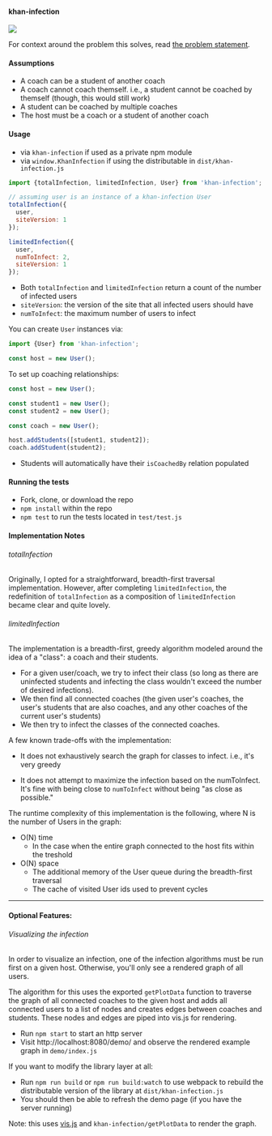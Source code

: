 #### khan-infection

![](http://i.imgur.com/G9ZPNDB.png)

For context around the problem this solves, read [the problem statement](https://github.com/mrjoelkemp/khan-infection/blob/master/ProblemStatement.md).

#### Assumptions

* A coach can be a student of another coach
* A coach cannot coach themself. i.e., a student cannot be coached by themself (though, this would still work)
* A student can be coached by multiple coaches
* The host must be a coach or a student of another coach

#### Usage

* via `khan-infection` if used as a private npm module
* via `window.KhanInfection` if using the distributable in `dist/khan-infection.js`

```js
import {totalInfection, limitedInfection, User} from 'khan-infection';

// assuming user is an instance of a khan-infection User
totalInfection({
  user,
  siteVersion: 1
});

limitedInfection({
  user,
  numToInfect: 2,
  siteVersion: 1
});
```

* Both `totalInfection` and `limitedInfection` return a count of the number of infected users
* `siteVersion`: the version of the site that all infected users should have
* `numToInfect`: the maximum number of users to infect

You can create `User` instances via:

```js
import {User} from 'khan-infection';

const host = new User();
```

To set up coaching relationships:

```js
const host = new User();

const student1 = new User();
const student2 = new User();

const coach = new User();

host.addStudents([student1, student2]);
coach.addStudent(student2);
```

* Students will automatically have their `isCoachedBy` relation populated

#### Running the tests

* Fork, clone, or download the repo
* `npm install` within the repo
* `npm test` to run the tests located in `test/test.js`

#### Implementation Notes

###### totalInfection

Originally, I opted for a straightforward, breadth-first traversal implementation.
However, after completing `limitedInfection`, the redefinition of `totalInfection` as a
composition of `limitedInfection` became clear and quite lovely.

###### limitedInfection

The implementation is a breadth-first, greedy algorithm modeled around the idea of a "class": a coach and their students.

* For a given user/coach, we try to infect their class (so long as there are uninfected students and infecting the class wouldn't exceed the number of desired infections).
* We then find all connected coaches (the given user's coaches, the user's students that are also coaches, and any other coaches of the current user's students)
* We then try to infect the classes of the connected coaches.

A few known trade-offs with the implementation:

* It does not exhaustively search the graph for classes to infect. i.e., it's very greedy
 - It does not attempt to maximize the infection based on the numToInfect. It's fine with being close to `numToInfect` without being "as close as possible."

The runtime complexity of this implementation is the following, where N is the number of Users in the graph:

* O(N) time
  - In the case when the entire graph connected to the host fits within the treshold
* O(N) space
  - The additional memory of the User queue during the breadth-first traversal
  - The cache of visited User ids used to prevent cycles

---

#### Optional Features:

###### Visualizing the infection

In order to visualize an infection, one of the infection algorithms must be run first on a given host.
Otherwise, you'll only see a rendered graph of all users.

The algorithm for this uses the exported `getPlotData` function to traverse the graph of all connected coaches
to the given host and adds all connected users to a list of nodes and creates edges between coaches and students.
These nodes and edges are piped into vis.js for rendering.

* Run `npm start` to start an http server
* Visit http://localhost:8080/demo/ and observe the rendered example graph in `demo/index.js`

If you want to modify the library layer at all:

* Run `npm run build` or `npm run build:watch` to use webpack to rebuild the distributable version of the library at `dist/khan-infection.js`
* You should then be able to refresh the demo page (if you have the server running)

Note: this uses [vis.js](http://visjs.org/index.html#) and `khan-infection/getPlotData` to render the graph.
